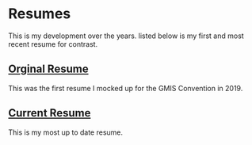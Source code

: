 # Resumes

This is my development over the years. listed below is my first and most recent resume for contrast. 

## [Orginal Resume](https://github.com/jordanadrianoo/Resumes/blob/master/Resume%20Version/Orginal%20Resume.pdf)

This was the first resume I mocked up for the GMIS Convention in 2019.

## [Current Resume](https://github.com/jordanadrianoo/Resumes/blob/master/Resume%20Version/Resume%20v6.pdf)

This is my most up to date resume.
